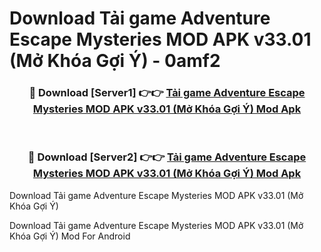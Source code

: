 # Download Tải game Adventure Escape Mysteries MOD APK v33.01 (Mở Khóa Gợi Ý) - 0amf2


<div align="center">
<h3>🔴 Download [Server1] 👉👉 <a href="https://apk-comot.site?title=Tải_game_Adventure_Escape_Mysteries_MOD_APK_v33.01_(Mở_Khóa_Gợi_Ý)">Tải game Adventure Escape Mysteries MOD APK v33.01 (Mở Khóa Gợi Ý) Mod Apk</a></h3><br>
<h3>🔴 Download [Server2] 👉👉 <a href="https://apk-comot.site?title=Tải_game_Adventure_Escape_Mysteries_MOD_APK_v33.01_(Mở_Khóa_Gợi_Ý)">Tải game Adventure Escape Mysteries MOD APK v33.01 (Mở Khóa Gợi Ý) Mod Apk</a></h3>
</div>



Download Tải game Adventure Escape Mysteries MOD APK v33.01 (Mở Khóa Gợi Ý) 

Download Tải game Adventure Escape Mysteries MOD APK v33.01 (Mở Khóa Gợi Ý) Mod For Android